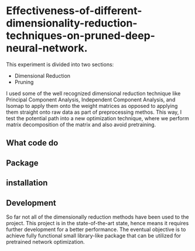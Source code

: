 # Effectiveness-of-different-dimensionality-reduction-techniques-on-pruned-deep-neural-network.

This experiment is divided into two sections:
- Dimensional Reduction
- Pruning
 
I used some of the well recognized dimensional reduction technique like Principal Component Analysis, Independent Component Analysis, and Isomap to apply them onto the weight matrices as opposed to applying them straight onto raw data as part of preprocessing methos. This way, I test the potential path into a new optimization technique, where we perform matrix decomposition of the matrix and also avoid pretraining.

## What code do

## Package

## installation

## Development

So far not all of the dimensionally reduction methods have been used to the project. This project is in the state-of-the-art state, hence means it requires further development for a better performance. The eventual objective is to achieve fully functional small library-like package that can be utilized for pretrained network optimization.


